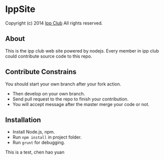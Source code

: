 IppSite
=======

Copyright (c) 2014 [Ipp Club](http://ippclub.github.io) All rights reserved.

About
-----

This is the ipp club web site powered by nodejs. Every member in ipp club could contribute source code to this repo.

Contribute Constrains
-----

You should start your own branch after your fork action. 
 - Then develop on your own branch.
 - Send pull request to the repo to finish your contribution.
 - You will accept message after the master merge your code or not.

Installation
-----

 - Install Node.js, npm.
 - Run `npm install` in project folder.
 - Run `grunt` for debugging.

 This is a test, chen hao yuan
